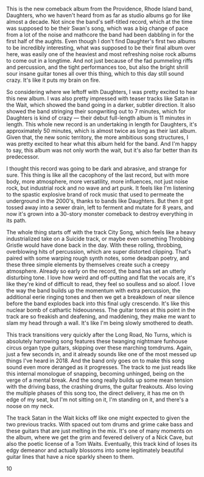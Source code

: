 This is the new comeback album from the Providence, Rhode Island band, Daughters, who we haven't heard from as far as studio albums go for like almost a decade. Not since the band's self-titled record, which at the time was supposed to be their Swan's song, which was a big change of pace from a lot of the noise and mathcore the band had been dabbling in for the first half of the aughts. Even though I don't find Daughter's first two albums to be incredibly interesting, what was supposed to be their final album over here, was easily one of the heaviest and most refreshing noise rock albums to come out in a longtime. And not just because of the fad pummeling riffs and percussion, and the tight performances too, but also the bright shrill sour insane guitar tones all over this thing, which to this day still sound crazy. It's like it puts my brain on fire.

So considering where we leftoff with Daughters, I was pretty excited to hear this new album. I was also pretty impressed with teaser tracks like Satan in the Wait, which showed the band going in a darker, subtler direction. It also showed the band stringing their songwriting out to 7 minutes, which for Daughters is kind of crazy — their debut full-length album is 11 minutes in length. This whole new record is an undertaking in length for Daughters, it's approximately 50 minutes, which is almost twice as long as their last album. Given that, the new sonic territory, the more ambitious song structures, I was pretty excited to hear what this album held for the band. And I'm happy to say, this album was not only worth the wait, but it's also far better than its predecessor.

I thought this record was going to be dark and abrasive, and strange for sure. This thing is like all the cacophony of the last record, but with more body, more atmosphere, more versatility, more influences, not just noise rock, but industrial rock and no wave and art punk. It feels like I'm listening to the spastic explosive brand of rock music that used to permeate the underground in the 2000's, thanks to bands like Daughters. But then it got tossed away into a sewer drain, left to ferment and mutate for 8 years, and now it's grown into a 30-story monster comeback to destroy everything in its path.

The whole thing starts off with the track City Song, which feels like a heavy industrialized take on a Suicide track, or maybe even something Throbbing Gristle would have done back in the day. With these rolling, throbbing, overblowing hits of percussion, which are super distorted clipping. That's paired with some warping rough synth notes, some deadpan poetry, and these three simple elements by themselves create such a creepy atmosphere. Already so early on the record, the band has set an utterly disturbing tone. I love how weird and off-putting and flat the vocals are, it's like they're kind of difficult to read, they feel so soulless and so aloof. I love the way the band builds up the momentum with extra percussion, the additional eerie ringing tones and then we get a breakdown of near silence before the band explodes back into this final ugly crescendo. It's like this nuclear bomb of cathartic hideousness. The guitar tones at this point in the track are so freakish and deafening, and maddening, they make me want to slam my head through a wall. It's like I'm being slowly smothered to death.

This track transitions very quickly after the Long Road, No Turns, which is absolutely harrowing song features these twanging nightmare funhouse circus organ type guitars, skipping over these marching tomdrums. Again, just a few seconds in, and it already sounds like one of the most messed up things I've heard in 2018. And the band only goes on to make this song sound even more deranged as it progresses. The track to me just reads like this internal monologue of snapping, becoming unhinged, being on the verge of a mental break. And the song really builds up some mean tension with the driving bass, the crashing drums, the guitar freakouts. Also loving the multiple phases of this song too, the direct delivery, it has me on th edge of my seat, but I'm not sitting on it, I'm standing on it, and there's a noose on my neck.

The track Satan in the Wait kicks off like one might expected to given the two previous tracks. With spaced out tom drums and grime cake bass and these guitars that are just melting in the mix. It's one of many moments on the album, where we get the grim and fevered delivery of a Nick Cave, but also the poetic license of a Tom Waits. Eventually, this track kind of loses its edgy demeanor and actually blossoms into some legitimately beautiful guitar lines that have a nice sparkly sheen to them.

10

